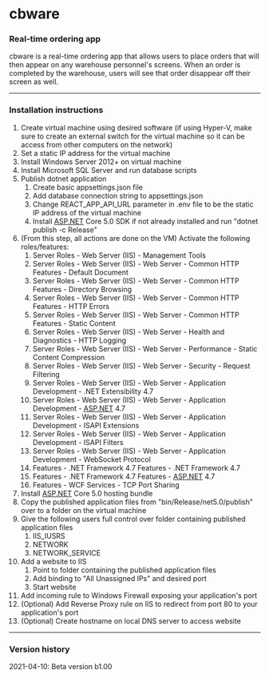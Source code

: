 # cbware
### Real-time ordering app

cbware is a real-time ordering app that allows users to place orders that will then appear on any warehouse personnel's screens. When an order is completed by the warehouse, users will see that order disappear off their screen as well. 

---

### Installation instructions

1. Create virtual machine using desired software (if using Hyper-V, make sure to create an external switch for the virtual machine so it can be access from other computers on the network)
2. Set a static IP address for the virtual machine
3. Install Windows Server 2012+ on virtual machine
4. Install Microsoft SQL Server and run database scripts
5. Publish dotnet application
    1. Create basic appsettings.json file
    2. Add database connection string to appsettings.json
    3. Change REACT_APP_API_URL parameter in .env file to be the static IP address of the virtual machine
    4. Install [ASP.NET](http://asp.NET) Core 5.0 SDK if not already installed and run "dotnet publish -c Release"
6. (From this step, all actions are done on the VM) Activate the following roles/features:
    1. Server Roles - Web Server (IIS) - Management Tools
    2. Server Roles - Web Server (IIS) - Web Server - Common HTTP Features - Default Document
    3. Server Roles - Web Server (IIS) - Web Server - Common HTTP Features - Directory Browsing
    4. Server Roles - Web Server (IIS) - Web Server - Common HTTP Features - HTTP Errors
    5. Server Roles - Web Server (IIS) - Web Server - Common HTTP Features - Static Content
    6. Server Roles - Web Server (IIS) - Web Server - Health and Diagnostics - HTTP Logging
    7. Server Roles - Web Server (IIS) - Web Server - Performance - Static Content Compression
    8. Server Roles - Web Server (IIS) - Web Server - Security - Request Filtering
    9. Server Roles - Web Server (IIS) - Web Server - Application Development - .NET Extensibility 4.7
    10. Server Roles - Web Server (IIS) - Web Server - Application Development - [ASP.NET](http://asp.NET) 4.7
    11. Server Roles - Web Server (IIS) - Web Server - Application Development - ISAPI Extensions
    12. Server Roles - Web Server (IIS) - Web Server - Application Development - ISAPI Filters
    13. Server Roles - Web Server (IIS) - Web Server - Application Development - WebSocket Protocol
    14. Features - .NET Framework 4.7 Features - .NET Framework 4.7
    15. Features - .NET Framework 4.7 Features - [ASP.NET](http://asp.NET) 4.7
    16. Features - WCF Services - TCP Port Sharing
7. Install [ASP.NET](http://asp.NET) Core 5.0 hosting bundle
8. Copy the published application files from "bin/Release/net5.0/publish" over to a folder on the virtual machine
9. Give the following users full control over folder containing published application files
    1. IIS_IUSRS
    2. NETWORK
    3. NETWORK_SERVICE
10. Add a website to IIS
    1. Point to folder containing the published application files
    2. Add binding to "All Unassigned IPs" and desired port
    3. Start website
11. Add incoming rule to Windows Firewall exposing your application's port
12. (Optional) Add Reverse Proxy rule on IIS to redirect from port 80 to your application's port
13. (Optional) Create hostname on local DNS server to access website

---

### Version history

2021-04-10: Beta version b1.00
